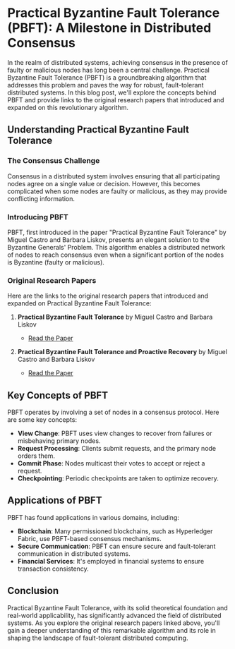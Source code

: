 # Practical Byzantine Fault Tolerance (PBFT): A Milestone in Distributed Consensus

In the realm of distributed systems, achieving consensus in the presence of faulty or malicious nodes has long been a central challenge. Practical Byzantine Fault Tolerance (PBFT) is a groundbreaking algorithm that addresses this problem and paves the way for robust, fault-tolerant distributed systems. In this blog post, we'll explore the concepts behind PBFT and provide links to the original research papers that introduced and expanded on this revolutionary algorithm.

## Understanding Practical Byzantine Fault Tolerance

### The Consensus Challenge

Consensus in a distributed system involves ensuring that all participating nodes agree on a single value or decision. However, this becomes complicated when some nodes are faulty or malicious, as they may provide conflicting information.

### Introducing PBFT

PBFT, first introduced in the paper "Practical Byzantine Fault Tolerance" by Miguel Castro and Barbara Liskov, presents an elegant solution to the Byzantine Generals' Problem. This algorithm enables a distributed network of nodes to reach consensus even when a significant portion of the nodes is Byzantine (faulty or malicious).

### Original Research Papers

Here are the links to the original research papers that introduced and expanded on Practical Byzantine Fault Tolerance:

1. **Practical Byzantine Fault Tolerance** by Miguel Castro and Barbara Liskov
   - [Read the Paper](http://pmg.csail.mit.edu/papers/osdi99.pdf)

2. **Practical Byzantine Fault Tolerance and Proactive Recovery** by Miguel Castro and Barbara Liskov
   - [Read the Paper](http://pmg.csail.mit.edu/papers/pbft-pr.pdf)

## Key Concepts of PBFT

PBFT operates by involving a set of nodes in a consensus protocol. Here are some key concepts:

- **View Change**: PBFT uses view changes to recover from failures or misbehaving primary nodes.
- **Request Processing**: Clients submit requests, and the primary node orders them.
- **Commit Phase**: Nodes multicast their votes to accept or reject a request.
- **Checkpointing**: Periodic checkpoints are taken to optimize recovery.

## Applications of PBFT

PBFT has found applications in various domains, including:

- **Blockchain**: Many permissioned blockchains, such as Hyperledger Fabric, use PBFT-based consensus mechanisms.
- **Secure Communication**: PBFT can ensure secure and fault-tolerant communication in distributed systems.
- **Financial Services**: It's employed in financial systems to ensure transaction consistency.

## Conclusion

Practical Byzantine Fault Tolerance, with its solid theoretical foundation and real-world applicability, has significantly advanced the field of distributed systems. As you explore the original research papers linked above, you'll gain a deeper understanding of this remarkable algorithm and its role in shaping the landscape of fault-tolerant distributed computing.

